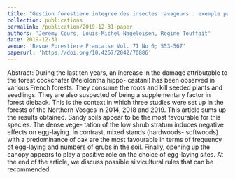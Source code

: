 ```yaml
---
title: "Gestion forestiere integree des insectes ravageurs : exemple par l'etude de la niche ecologique du hanneton forestier (Melolontha hippocastani Fabr. 1801)"
collection: publications
permalink: /publication/2019-12-31-paper
authors: 'Jeremy Cours, Louis-Michel Nageleisen, Regine Touffait'
date: 2019-12-31
venue: 'Revue Forestiere Francaise Vol. 71 No 6; 553-567'
paperurl: 'https://doi.org/10.4267/2042/70886'
---
```


Abstract: During the last ten years, an increase in the damage attributable to the forest cockchafer (Melolontha hippo- castani) has been observed in various French forests. They consume the roots and kill seeded plants and seedlings. They are also suspected of being a supplementary factor in forest dieback. This is the context in which three studies were set up in the forests of the Northern Vosges in 2014, 2018 and 2019. This article sums up the results obtained. Sandy soils appear to be the most favourable for this species. The dense vege- tation of the low shrub stratum induces negative effects on egg-laying. In contrast, mixed stands (hardwoods- softwoods) with a predominance of oak are the most favourable in terms of frequency of egg-laying and numbers of grubs in the soil. Finally, opening up the canopy appears to play a positive role on the choice of egg-laying sites. At the end of the article, we discuss possible silvicultural rules that can be recommended.